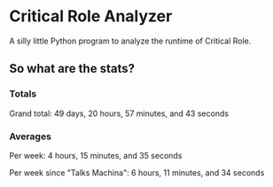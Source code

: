 # Critical Role Analyzer

A silly little Python program to analyze the runtime of Critical Role.

## So what are the stats?

### Totals

Grand total: 49 days, 20 hours, 57 minutes, and 43 seconds

### Averages

Per week: 4 hours, 15 minutes, and 35 seconds

Per week since "Talks Machina": 6 hours, 11 minutes, and 34 seconds

